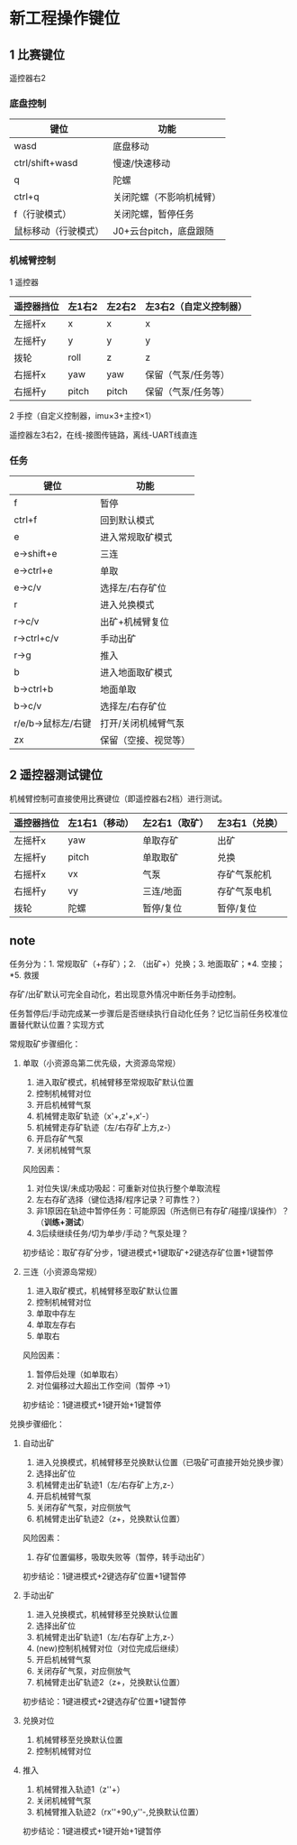 # 新工程操作键位

## **1 比赛键位**

遥控器右2

### **底盘控制**

| 键位                 | 功能                     |
| -------------------- | ------------------------ |
| wasd                 | 底盘移动                 |
| ctrl/shift+wasd      | 慢速/快速移动            |
| q                    | 陀螺                     |
| ctrl+q               | 关闭陀螺（不影响机械臂） |
| f（行驶模式）        | 关闭陀螺，暂停任务       |
| 鼠标移动（行驶模式） | J0+云台pitch，底盘跟随   |

### **机械臂控制**

1 遥控器

| 遥控器挡位 | 左1右2 | 左2右2 | 左3右2（自定义控制器） |
| ---------- | ------ | ------ | ---------------------- |
| 左摇杆x    | x      | x      | x                      |
| 左摇杆y    | y      | y      | y                      |
| 拨轮       | roll   | z      | z                      |
| 右摇杆x    | yaw    | yaw    | 保留（气泵/任务等）    |
| 右摇杆y    | pitch  | pitch  | 保留（气泵/任务等）    |

2 手控（自定义控制器，imu×3+主控×1）

遥控器左3右2，在线-接图传链路，离线-UART线直连

### **任务**

| 键位               | 功能                 |
| ------------------ | -------------------- |
| f                  | 暂停                 |
| ctrl+f             | 回到默认模式         |
| e                  | 进入常规取矿模式     |
| e->shift+e         | 三连                 |
| e->ctrl+e          | 单取                 |
| e->c/v             | 选择左/右存矿位      |
| r                  | 进入兑换模式         |
| r->c/v             | 出矿+机械臂复位      |
| r->ctrl+c/v        | 手动出矿             |
| r->g               | 推入                 |
| b                  | 进入地面取矿模式     |
| b->ctrl+b          | 地面单取             |
| b->c/v             | 选择左/右存矿位      |
| r/e/b->鼠标左/右键 | 打开/关闭机械臂气泵  |
| zx                 | 保留（空接、视觉等） |

## **2 遥控器测试键位**

机械臂控制可直接使用比赛键位（即遥控器右2档）进行测试。

| 遥控器挡位 | 左1右1（移动） | 左2右1（取矿） | 左3右1（兑换） |
| ---------- | -------------- | -------------- | -------------- |
| 左摇杆x    | yaw            | 单取存矿       | 出矿           |
| 左摇杆y    | pitch          | 单取取矿       | 兑换           |
| 右摇杆x    | vx             | 气泵           | 存矿气泵舵机   |
| 右摇杆y    | vy             | 三连/地面      | 存矿气泵电机   |
| 拨轮       | 陀螺           | 暂停/复位      | 暂停/复位      |

## **note**

任务分为：1. 常规取矿（+存矿）；2. （出矿+）兑换；3. 地面取矿；\*4. 空接；\*5. 救援

存矿/出矿默认可完全自动化，若出现意外情况中断任务手动控制。

任务暂停后/手动完成某一步骤后是否继续执行自动化任务？记忆当前任务校准位置替代默认位置？实现方式

常规取矿步骤细化：

1. 单取（小资源岛第二优先级，大资源岛常规）
   1. 进入取矿模式，机械臂移至常规取矿默认位置
   2. 控制机械臂对位
   3. 开启机械臂气泵
   4. 机械臂走取矿轨迹（x'+,z'+,x'-）
   5. 机械臂走存矿轨迹（左/右存矿上方,z-）
   6. 开启存矿气泵
   7. 关闭机械臂气泵
   
   风险因素：
   1. 对位失误/未成功吸起：可重新对位执行整个单取流程
   2. 左右存矿选择（键位选择/程序记录？可靠性？）
   3. 非1原因在轨迹中暂停任务：可能原因（所选侧已有存矿/碰撞/误操作）？（**训练+测试**）
   4. 3后续继续任务/切为单步/手动？气泵处理？

   初步结论：取矿存矿分步，1键进模式+1键取矿+2键选存矿位置+1键暂停

2. 三连（小资源岛常规）
   1. 进入取矿模式，机械臂移至取矿默认位置
   2. 控制机械臂对位
   3. 单取中存左
   4. 单取左存右
   5. 单取右

   风险因素：
   1. 暂停后处理（如单取右）
   2. 对位偏移过大超出工作空间（暂停 ->1）

   初步结论：1键进模式+1键开始+1键暂停

兑换步骤细化：

1. 自动出矿
   1. 进入兑换模式，机械臂移至兑换默认位置（已吸矿可直接开始兑换步骤）
   2. 选择出矿位
   3. 机械臂走出矿轨迹1（左/右存矿上方,z-）
   4. 开启机械臂气泵
   5. 关闭存矿气泵，对应侧放气
   6. 机械臂走出矿轨迹2（z+，兑换默认位置）

   风险因素：
   1. 存矿位置偏移，吸取失败等（暂停，转手动出矿）

   初步结论：1键进模式+2键选存矿位置+1键暂停
   
2. 手动出矿
   1. 进入兑换模式，机械臂移至兑换默认位置
   2. 选择出矿位
   3. 机械臂走出矿轨迹1（左/右存矿上方,z-）
   4. (new)控制机械臂对位（对位完成后继续）
   5. 开启机械臂气泵
   6. 关闭存矿气泵，对应侧放气
   7. 机械臂走出矿轨迹2（z+，兑换默认位置）

   初步结论：1键进模式+2键选存矿位置+1键暂停

3. 兑换对位
   1. 机械臂移至兑换默认位置
   2. 控制机械臂对位

4. 推入
   1. 机械臂推入轨迹1（z''+）
   2. 关闭机械臂气泵
   3. 机械臂推入轨迹2（rx''+90,y''-,兑换默认位置）

   初步结论：1键进模式+1键开始+1键暂停

